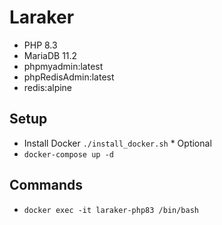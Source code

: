 # Laraker

- PHP 8.3
- MariaDB 11.2
- phpmyadmin:latest
- phpRedisAdmin:latest
- redis:alpine

## Setup
- Install Docker ``./install_docker.sh`` * Optional
- ``docker-compose up -d``

## Commands

- ``docker exec -it laraker-php83 /bin/bash``